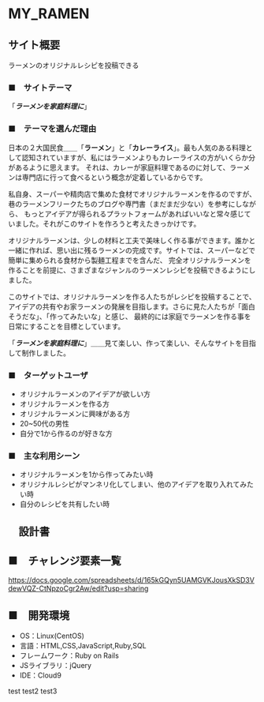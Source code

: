 # MY_RAMEN

## サイト概要
ラーメンのオリジナルレシピを投稿できる


### ■　サイトテーマ
「***ラーメンを家庭料理に***」


 ### ■　テーマを選んだ理由
日本の２大国民食＿＿「**ラーメン**」と「**カレーライス**」。最も人気のある料理として認知されていますが、私にはラーメンよりもカレーライスの方がいくらか分があるように思えます。
それは、カレーが家庭料理であるのに対して、ラーメンは専門店に行って食べるという概念が定着しているからです。

私自身、スーパーや精肉店で集めた食材でオリジナルラーメンを作るのですが、巷のラーメンフリークたちのブログや専門書（まだまだ少ない）を参考にしながら、
もっとアイデアが得られるプラットフォームがあればいいなと常々感じていました。それがこのサイトを作ろうと考えたきっかけです。

オリジナルラーメンは、少しの材料と工夫で美味しく作る事ができます。誰かと一緒に作れば、思い出に残るラーメンの完成です。サイトでは、スーパーなどで簡単に集められる食材から製麺工程までを含んだ、
完全オリジナルラーメンを作ることを前提に、さまざまなジャンルのラーメンレシピを投稿できるようにしました。

このサイトでは、オリジナルラーメンを作る人たちがレシピを投稿することで、アイデアの共有やお家ラーメンの発展を目指します。さらに見た人たちが「面白そうだな」、「作ってみたいな」と感じ、
最終的には家庭でラーメンを作る事を日常にすることを目標としています。

「***ラーメンを家庭料理に***」＿＿見て楽しい、作って楽しい、そんなサイトを目指して制作しました。



### ■　ターゲットユーザ
* オリジナルラーメンのアイデアが欲しい方
* オリジナルラーメンを作る方
* オリジナルラーメンに興味がある方
* 20~50代の男性
* 自分で1から作るのが好きな方

### ■　主な利用シーン
* オリジナルラーメンを1から作ってみたい時
* オリジナルレシピがマンネリ化してしまい、他のアイデアを取り入れてみたい時
* 自分のレシピを共有したい時


## 　設計書

## ■　チャレンジ要素一覧
<https://docs.google.com/spreadsheets/d/165kGQyn5UAMGVKJousXkSD3VdewVQZ-CtNpzoCgr2Aw/edit?usp=sharing>

## ■　開発環境
- OS：Linux(CentOS)
- 言語：HTML,CSS,JavaScript,Ruby,SQL
- フレームワーク：Ruby on Rails
- JSライブラリ：jQuery
- IDE：Cloud9

test
test2
test3
